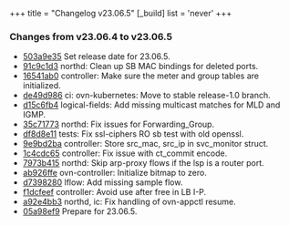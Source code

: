 +++
title = "Changelog v23.06.5"
[_build]
  list = 'never'
+++

### Changes from v23.06.4 to v23.06.5

- [503a9e35](https://github.com/ovn-org/ovn/commit/503a9e35952afa3c3c8a18c4c43a455f0e75ae69) Set release date for 23.06.5.
- [91c9c1d3](https://github.com/ovn-org/ovn/commit/91c9c1d35f6af87323ba5cf7f3190b1ec84d57b2) northd: Clean up SB MAC bindings for deleted ports.
- [16541ab0](https://github.com/ovn-org/ovn/commit/16541ab07bba84404d1d0db6bb442feb5a67f9e1) controller: Make sure the meter and group tables are initialized.
- [de49d986](https://github.com/ovn-org/ovn/commit/de49d986eadb6672f5c6adc58a9a995931878973) ci: ovn-kubernetes: Move to stable release-1.0 branch.
- [d15c6fb4](https://github.com/ovn-org/ovn/commit/d15c6fb4887961e7c3dbe9860605e04bf7f3ab92) logical-fields: Add missing multicast matches for MLD and IGMP.
- [35c71773](https://github.com/ovn-org/ovn/commit/35c71773a9ab3ba25b130a394c6f0100b594fe61) northd: Fix issues for Forwarding_Group.
- [df8d8e11](https://github.com/ovn-org/ovn/commit/df8d8e11ed5094a2e72232f78106e42c77a3043f) tests: Fix ssl-ciphers RO sb test with old openssl.
- [9e9bd2ba](https://github.com/ovn-org/ovn/commit/9e9bd2ba53786853c1aeb3fc86233838e99f99ab) controller: Store src_mac, src_ip in svc_monitor struct.
- [1c4cdc65](https://github.com/ovn-org/ovn/commit/1c4cdc654f4a2ee9bbb41efc341a72eab2be16fb) controller: Fix issue with ct_commit encode.
- [7973b415](https://github.com/ovn-org/ovn/commit/7973b41525d50d1cb86e426136c629622a21a974) northd: Skip arp-proxy flows if the lsp is a router port.
- [ab926ffe](https://github.com/ovn-org/ovn/commit/ab926ffe1b62a1a2baa67f8af8461ff63df5cc1f) ovn-controller: Initialize bitmap to zero.
- [d7398280](https://github.com/ovn-org/ovn/commit/d73982808c2059ea4686fef2dceebc7ff82f4aa8) lflow: Add missing sample flow.
- [f1dcfeef](https://github.com/ovn-org/ovn/commit/f1dcfeef80b0f55d87d778df6f0b219a19cd70ef) controller: Avoid use after free in LB I-P.
- [a92e4bb3](https://github.com/ovn-org/ovn/commit/a92e4bb38c54bba5e3c9eaf312b19eb86484995f) northd, ic: Fix handling of ovn-appctl resume.
- [05a98ef9](https://github.com/ovn-org/ovn/commit/05a98ef911b5435edb4d44d8f0f9ef002c0cec8f) Prepare for 23.06.5.
